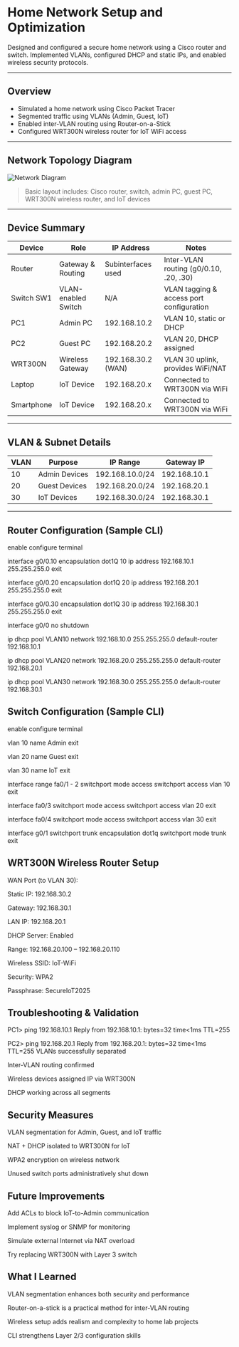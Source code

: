 #  Home Network Setup and Optimization

Designed and configured a secure home network using a Cisco router and switch. Implemented VLANs, configured DHCP and static IPs, and enabled wireless security protocols.

---

##  Overview

- Simulated a home network using Cisco Packet Tracer
- Segmented traffic using VLANs (Admin, Guest, IoT)
- Enabled inter-VLAN routing using Router-on-a-Stick
- Configured WRT300N wireless router for IoT WiFi access

---

##  Network Topology Diagram

![Network Diagram](https://i.imgur.com/nWCA9cv.png)

> Basic layout includes: Cisco router, switch, admin PC, guest PC, WRT300N wireless router, and IoT devices

---

## Device Summary

| Device       | Role                | IP Address          | Notes                                   |
|--------------|---------------------|---------------------|------------------------------------------|
| Router       | Gateway & Routing   | Subinterfaces used  | Inter-VLAN routing (g0/0.10, .20, .30)   |
| Switch SW1   | VLAN-enabled Switch | N/A                 | VLAN tagging & access port configuration |
| PC1          | Admin PC            | 192.168.10.2        | VLAN 10, static or DHCP                  |
| PC2          | Guest PC            | 192.168.20.2        | VLAN 20, DHCP assigned                   |
| WRT300N      | Wireless Gateway    | 192.168.30.2 (WAN)  | VLAN 30 uplink, provides WiFi/NAT        |
| Laptop       | IoT Device          | 192.168.20.x        | Connected to WRT300N via WiFi            |
| Smartphone   | IoT Device          | 192.168.20.x        | Connected to WRT300N via WiFi            |

---

##  VLAN & Subnet Details

| VLAN | Purpose         | IP Range         | Gateway IP       |
|------|------------------|------------------|------------------|
| 10   | Admin Devices    | 192.168.10.0/24  | 192.168.10.1     |
| 20   | Guest Devices    | 192.168.20.0/24  | 192.168.20.1     |
| 30   | IoT Devices      | 192.168.30.0/24  | 192.168.30.1     |

---

##  Router Configuration (Sample CLI)

enable
configure terminal

interface g0/0.10
 encapsulation dot1Q 10
 ip address 192.168.10.1 255.255.255.0
exit

interface g0/0.20
 encapsulation dot1Q 20
 ip address 192.168.20.1 255.255.255.0
exit

interface g0/0.30
 encapsulation dot1Q 30
 ip address 192.168.30.1 255.255.255.0
exit

interface g0/0
 no shutdown

ip dhcp pool VLAN10
 network 192.168.10.0 255.255.255.0
 default-router 192.168.10.1

ip dhcp pool VLAN20
 network 192.168.20.0 255.255.255.0
 default-router 192.168.20.1

ip dhcp pool VLAN30
 network 192.168.30.0 255.255.255.0
 default-router 192.168.30.1

## Switch Configuration (Sample CLI)
enable
configure terminal

vlan 10
 name Admin
exit

vlan 20
 name Guest
exit

vlan 30
 name IoT
exit

interface range fa0/1 - 2
 switchport mode access
 switchport access vlan 10
exit

interface fa0/3
 switchport mode access
 switchport access vlan 20
exit

interface fa0/4
 switchport mode access
 switchport access vlan 30
exit

interface g0/1
 switchport trunk encapsulation dot1q
 switchport mode trunk
exit

## WRT300N Wireless Router Setup 
WAN Port (to VLAN 30):

Static IP: 192.168.30.2

Gateway: 192.168.30.1

LAN IP: 192.168.20.1

DHCP Server: Enabled

Range: 192.168.20.100 – 192.168.20.110

Wireless SSID: IoT-WiFi

Security: WPA2

Passphrase: SecureIoT2025

## Troubleshooting & Validation 
PC1> ping 192.168.10.1
Reply from 192.168.10.1: bytes=32 time<1ms TTL=255

PC2> ping 192.168.20.1
Reply from 192.168.20.1: bytes=32 time<1ms TTL=255
VLANs successfully separated

Inter-VLAN routing confirmed

Wireless devices assigned IP via WRT300N

DHCP working across all segments

## Security Measures
VLAN segmentation for Admin, Guest, and IoT traffic

NAT + DHCP isolated to WRT300N for IoT

WPA2 encryption on wireless network

Unused switch ports administratively shut down

## Future Improvements
Add ACLs to block IoT-to-Admin communication

Implement syslog or SNMP for monitoring

Simulate external Internet via NAT overload

Try replacing WRT300N with Layer 3 switch

## What I Learned
VLAN segmentation enhances both security and performance

Router-on-a-stick is a practical method for inter-VLAN routing

Wireless setup adds realism and complexity to home lab projects

CLI strengthens Layer 2/3 configuration skills

